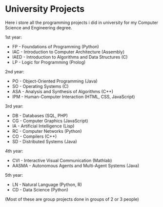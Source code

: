 # University Projects

Here i store all the programming projects i did in university for my Computer Science and Engineering degree.

1st year:
- FP - Foundations of Programming (Python)
- IAC - Introduction to Computer Architecture (Assembly)
- IAED - Introduction to Algorithms and Data Structures (C)
- LP - Logic for Programming (Prolog)

2nd year:
- PO - Object-Oriented Programming (Java)
- SO - Operating Systems (C)
- ASA - Analysis and Synthesis of Algorithms (C++)
- IPM - Human-Computer Interaction (HTML, CSS, JavaScript)

3rd year:
- DB - Databases (SQL, PHP)
- CG - Computer Graphics (JavaScript)
- IA - Artificial Intelligence (Lisp)
- RC - Computer Networks (Python)
- CO - Compilers (C++)
- SD - Distributed Systems (Java)

4th year:
- CVI -  Interactive Visual Communication (Mathlab)
- AASMA - Autonomous Agents and Multi-Agent Systems (Java)

5th year:
- LN - Natural Language (Python, R)
- CD - Data Science (Python)

(Most of these are group projects done in groups of 2 or 3 people)
